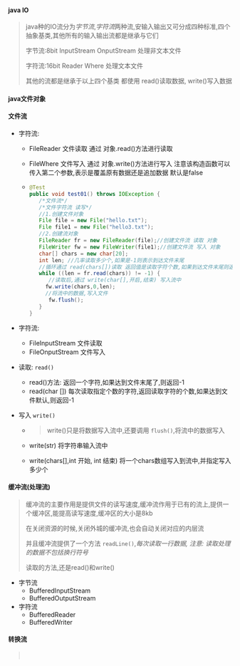 













#### java IO

> java种的IO流分为*字节流*,*字符流*两种流,安输入输出又可分成四种标准,四个抽象基类,其他所有的输入输出流都是继承与它们
>
> 字节流:8bit     InputStream  OnputStream  处理非文本文件
>
> 字符流:16bit    Reader    Where           处理文本文件
>
> 其他的流都是继承于以上四个基类  都使用 read()读取数据, write()写入数据



#### java文件对象



#### 文件流

- 字符流:  

  - FileReader 文件读取  通过 对象.read()方法进行读取

  - FileWhere  文件写入  通过 对象.write()方法进行写入  注意该构造函数可以传入第二个参数,表示是覆盖原有数据还是追加数据 默认是false

  - ```java
    @Test
    public void test01() throws IOException {
       /*文件流*/
       /*文件字符流 读写*/
       //1.创建文件对象
       File file = new File("hello.txt");
       File file1 = new File("hello3.txt");
       //2.创建流对象
       FileReader fr = new FileReader(file);//创建文件流 读取 对象
       FileWriter fw = new FileWriter(file1);//创建文件流 写入 对象
       char[] chars = new char[20];
       int len; //几率读取多少个,如果是-1则表示到达文件末尾
       //循环通过 read(chars[])读取 返回值是读取字符个数,如果到达文件末尾则返回 -1
       while ((len = fr.read(chars)) != -1) {
          //读取后,通过 write(char[],开启,结束) 写入流中
         fw.write(chars,0,len);
         //将流中的数据,写入文件
          fw.flush();
       }
    }
    ```

- 字符流:

  - FileInputStream   文件读取  
  - FileOnputStream   文件写入

- 读取: `read()`

  - read()方法: 返回一个字符,如果达到文件末尾了,则返回-1 
  - read(char []) 每次读取指定个数的字符,返回读取字符的个数,如果达到文件默认,则返回-1

- 写入 `write()`

  - > write()只是将数据写入流中,还要调用 `flush()`,将流中的数据写入

  - write(str)  将字符串输入流中

  - write(chars[],int 开始, int 结束) 将一个chars数组写入到流中,并指定写入多少个


#### 缓冲流(处理流)

> 缓冲流的主要作用是提供文件的读写速度,缓冲流作用于已有的流上,提供一个缓冲区,能提高读写速度,缓冲区的大小是8kb
>
> 在关闭资源的时候,关闭外城的缓冲流,也会自动关闭对应的内层流
>
> 并且缓冲流提供了一个方法  `readLine()`,*每次读取一行数据,  注意: 读取处理的数据不包括换行符号*
>
> 读取的方法,还是read()和write()

- 字节流
  - BufferedInputStream
  - BufferedOutputStream
- 字符流
  - BufferedReader
  - BufferedWriter

#### 转换流

> ​			



